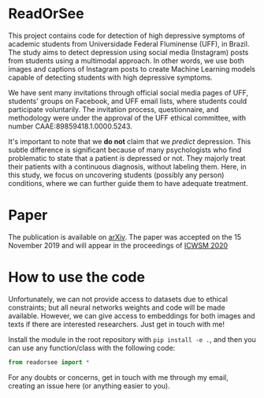 # ReadOrSee

This project contains code for detection of high depressive symptoms of academic students from Universidade Federal Fluminense (UFF), in Brazil. The study aims to detect depression using social media (Instagram) posts from students using a multimodal approach. In other words, we use both images and captions of Instagram posts to create Machine Learning models capable of detecting students with high depressive symptoms.

We have sent many invitations through official social media pages of UFF, students' groups on Facebook, and UFF email lists, where students could participate voluntarily. The invitation process, questionnaire, and methodology were under the approval of the UFF ethical committee, with number CAAE:89859418.1.0000.5243.

It's important to note that we **do not** claim that we *predict* depression. This subtle difference is significant because of many psychologists who find problematic to state that a patient *is* depressed or not. They majorly treat their patients with a continuous diagnosis, without labeling them. Here, in this study, we focus on uncovering students (possibly any person) conditions, where we can further guide them to have adequate treatment.

# Paper

The publication is available on [arXiv](https://arxiv.org/abs/1912.01131). The paper was accepted on the 15 November 2019 and will appear in the proceedings of [ICWSM 2020](https://www.icwsm.org/2020)

# How to use the code

Unfortunately, we can not provide access to datasets due to ethical constraints; but all neural networks weights and code will be made available. However, we can give access to embeddings for both images and texts if there are interested researchers. Just get in touch with me!

Install the module in the root repository with `pip install -e .`, and then you can use any function/class with the following code:

```Python
from readorsee import *
```
For any doubts or concerns, get in touch with me through my email, creating an issue here (or anything easier to you).
